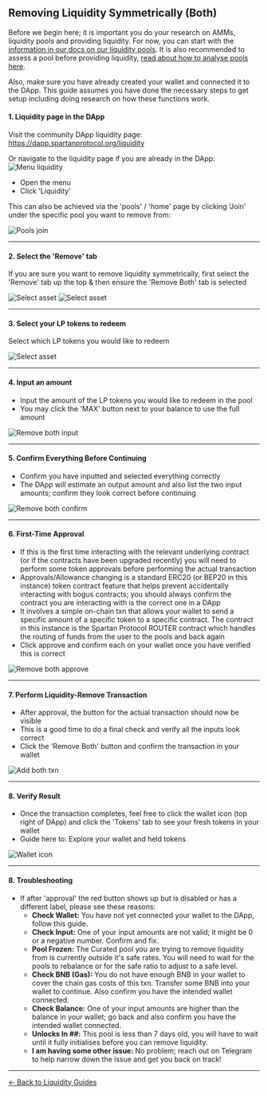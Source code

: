 ## Removing Liquidity Symmetrically (Both)

Before we begin here; it is important you do your research on AMMs, liquidity pools and providing liquidity. For now, you can start with the [information in our docs on our liquidity pools](/liquidity-pools.md). It is also recommended to assess a pool before providing liquidity, [read about how to analyse pools here](/guides/pools/analyze.md).

Also, make sure you have already created your wallet and connected it to the DApp. This guide assumes you have done the necessary steps to get setup including doing research on how these functions work.

#### 1. Liquidity page in the DApp

Visit the community DApp liquidity page: https://dapp.spartanprotocol.org/liquidity

Or navigate to the liquidity page if you are already in the DApp:  
![Menu liquidity](/../../_media/guides/pools/menu-liquidity.png)

- Open the menu
- Click 'Liquidity'

This can also be achieved via the 'pools' / 'home' page by clicking 'Join' under the specific pool you want to remove from:

![Pools join](/../../_media/guides/pools/pools-join.png)

---

#### 2. Select the 'Remove' tab

If you are sure you want to remove liquidity symmetrically, first select the 'Remove' tab up the top & then ensure the 'Remove Both' tab is selected

![Select asset](/../../_media/guides/pools/remboth-tab.png)
![Select asset](/../../_media/guides/pools/remboth-tab1.png)

---

#### 3. Select your LP tokens to redeem

Select which LP tokens you would like to redeem

![Select asset](/../../_media/guides/pools/remboth-asset.png)

---

#### 4. Input an amount

- Input the amount of the LP tokens you would like to redeem in the pool
- You may click the 'MAX' button next to your balance to use the full amount

![Remove both input](/../../_media/guides/pools/remboth-amount.png)

---

#### 5. Confirm Everything Before Continuing

- Confirm you have inputted and selected everything correctly
- The DApp will estimate an output amount and also list the two input amounts; confirm they look correct before continuing

![Remove both confirm](/../../_media/guides/pools/remboth-confirm.png)

---

#### 6. First-Time Approval

- If this is the first time interacting with the relevant underlying contract (or if the contracts have been upgraded recently) you will need to perform some token approvals before performing the actual transaction
- Approvals/Allowance changing is a standard ERC20 (or BEP20 in this instance) token contract feature that helps prevent accidentally interacting with bogus contracts; you should always confirm the contract you are interacting with is the correct one in a DApp
- It involves a simple on-chain txn that allows your wallet to send a specific amount of a specific token to a specific contract. The contract in this instance is the Spartan Protocol ROUTER contract which handles the routing of funds from the user to the pools and back again
- Click approve and confirm each on your wallet once you have verified this is correct

![Remove both approve](/../../_media/guides/pools/remove-approve.png)

---

#### 7. Perform Liquidity-Remove Transaction

- After approval, the button for the actual transaction should now be visible
- This is a good time to do a final check and verify all the inputs look correct
- Click the 'Remove Both' button and confirm the transaction in your wallet

![Add both txn](/../../_media/guides/pools/remboth-button.png)

---

#### 8. Verify Result

- Once the transaction completes, feel free to click the wallet icon (top right of DApp) and click the 'Tokens' tab to see your fresh tokens in your wallet
- Guide here to: Explore your wallet and held tokens

![Wallet icon](/../../_media/guides/pools/wallet-icon.png)

---

#### 8. Troubleshooting

- If after 'approval' the red button shows up but is disabled or has a different label, please see these reasons:
  - **Check Wallet:** You have not yet connected your wallet to the DApp, follow this guide.
  - **Check Input:** One of your input amounts are not valid; it might be 0 or a negative number. Confirm and fix.
  - **Pool Frozen:** The Curated pool you are trying to remove liquidity from is currently outside it's safe rates. You will need to wait for the pools to rebalance or for the safe ratio to adjust to a safe level.
  - **Check BNB (Gas):** You do not have enough BNB in your wallet to cover the chain gas costs of this txn. Transfer some BNB into your wallet to continue. Also confirm you have the intended wallet connected.
  - **Check Balance:** One of your input amounts are higher than the balance in your wallet; go back and also confirm you have the intended wallet connected.
  - **Unlocks In ##:** This pool is less than 7 days old, you will have to wait until it fully initialises before you can remove liquidity.
  - **I am having some other issue:** No problem; reach out on Telegram to help narrow down the issue and get you back on track!

---

[<- Back to Liquidity Guides](/liquidity-pools?id=guides)
